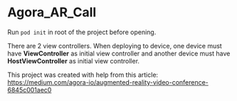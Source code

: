 # Agora_AR_Call

Run `pod init` in root of the project before opening.

There are 2 view controllers. When deploying to device, one device must have **ViewController** as initial view controller and another device must have **HostViewController** as initial view controller.

This project was created with help from this article: https://medium.com/agora-io/augmented-reality-video-conference-6845c001aec0
